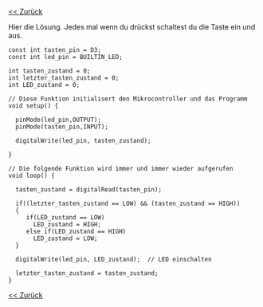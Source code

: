 [<< Zurück](README.md)

Hier die Lösung. Jedes mal wenn du drückst schaltest du die Taste ein und aus.

```
const int tasten_pin = D3;
const int led_pin = BUILTIN_LED;

int tasten_zustand = 0;
int letzter_tasten_zustand = 0;
int LED_zustand = 0;

// Diese Funktion initialisert den Mikrocontroller und das Programm
void setup() {

  pinMode(led_pin,OUTPUT);
  pinMode(tasten_pin,INPUT);

  digitalWrite(led_pin, tasten_zustand);

}

// Die folgende Funktion wird immer und immer wieder aufgerufen
void loop() {

  tasten_zustand = digitalRead(tasten_pin);
  
  if((letzter_tasten_zustand == LOW) && (tasten_zustand == HIGH))
  {
     if(LED_zustand == LOW)
       LED_zustand = HIGH;
     else if(LED_zustand == HIGH)
       LED_zustand = LOW;
  }

  digitalWrite(led_pin, LED_zustand);  // LED einschalten
  
  letzter_tasten_zustand = tasten_zustand;
}
```

[<< Zurück](README.md)